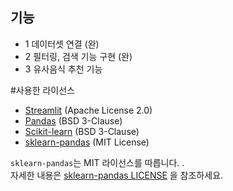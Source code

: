 ## 기능
- 1 데이터셋 연결 (완)
- 2 필터링, 검색 기능 구현 (완)
- 3 유사음식 추천 기능


#사용한 라이선스
- [Streamlit](https://github.com/streamlit/streamlit) (Apache License 2.0)
- [Pandas](https://github.com/pandas-dev/pandas) (BSD 3-Clause)
- [Scikit-learn](https://github.com/scikit-learn/scikit-learn) (BSD 3-Clause)
- [sklearn-pandas](https://github.com/scikit-learn-contrib/sklearn-pandas) (MIT License)


`sklearn-pandas`는 MIT 라이선스를 따릅니다. .  
자세한 내용은 [sklearn-pandas LICENSE](https://github.com/scikit-learn-contrib/sklearn-pandas/blob/master/LICENSE) 을 참조하세요.
